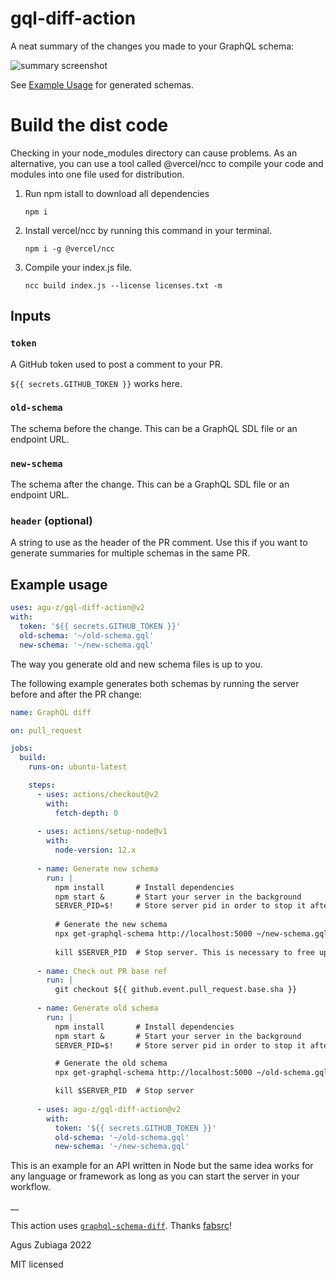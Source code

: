 # gql-diff-action

A neat summary of the changes you made to your GraphQL schema:

![summary screenshot](./summary.jpg)

See [Example Usage](#example-usage) for generated schemas.

# Build the dist code

Checking in your node_modules directory can cause problems. As an alternative, you can use a tool called @vercel/ncc to compile your code and modules into one file used for distribution.
  1. Run npm istall to download all dependencies

     `npm i`

  1. Install vercel/ncc by running this command in your terminal.

      `npm i -g @vercel/ncc`

  2. Compile your index.js file.

      `ncc build index.js --license licenses.txt -m`

## Inputs

### `token`

A GitHub token used to post a comment to your PR.

``${{ secrets.GITHUB_TOKEN }}`` works here.

### `old-schema`

The schema before the change. This can be a GraphQL SDL file or an endpoint URL.

### `new-schema`

The schema after the change. This can be a GraphQL SDL file or an endpoint URL.

### `header` (optional)

A string to use as the header of the PR comment. Use this if you want to generate summaries for multiple schemas in the same PR.

## Example usage

```yaml
uses: agu-z/gql-diff-action@v2
with:
  token: '${{ secrets.GITHUB_TOKEN }}'
  old-schema: '~/old-schema.gql'
  new-schema: '~/new-schema.gql'
```

The way you generate old and new schema files is up to you. 


The following example generates both schemas by running the server before and after the PR change:

```yaml
name: GraphQL diff

on: pull_request

jobs:
  build:
    runs-on: ubuntu-latest

    steps:
      - uses: actions/checkout@v2
        with:
          fetch-depth: 0
      
      - uses: actions/setup-node@v1
        with:
          node-version: 12.x
        
      - name: Generate new schema
        run: |
          npm install       # Install dependencies
          npm start &       # Start your server in the background
          SERVER_PID=$!     # Store server pid in order to stop it afterwards
          
          # Generate the new schema
          npx get-graphql-schema http://localhost:5000 ~/new-schema.gql
          
          kill $SERVER_PID  # Stop server. This is necessary to free up the port.
           
      - name: Check out PR base ref
        run: |
          git checkout ${{ github.event.pull_request.base.sha }}
         
      - name: Generate old schema
        run: |
          npm install       # Install dependencies
          npm start &       # Start your server in the background
          SERVER_PID=$!     # Store server pid in order to stop it afterwards

          # Generate the old schema
          npx get-graphql-schema http://localhost:5000 ~/old-schema.gql

          kill $SERVER_PID  # Stop server
          
      - uses: agu-z/gql-diff-action@v2
        with:
          token: '${{ secrets.GITHUB_TOKEN }}'
          old-schema: '~/old-schema.gql'
          new-schema: '~/new-schema.gql'

```

This is an example for an API written in Node but the same idea works for any language or framework as long as you can start the server in your workflow.
 
__

This action uses [`graphql-schema-diff`](https://github.com/fabsrc/graphql-schema-diff). Thanks [fabsrc](https://github.com/fabsrc)!

Agus Zubiaga 2022

MIT licensed
